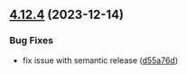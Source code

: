 ## [4.12.4](https://github.com/czkoudy/pagination-table/compare/v4.12.3...v4.12.4) (2023-12-14)


### Bug Fixes

* fix issue with semantic release ([d55a76d](https://github.com/czkoudy/pagination-table/commit/d55a76d685deefc533e4ab89bf17735a60166a3b))
